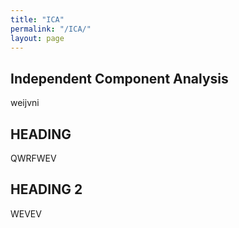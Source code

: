 ```yaml
---
title: "ICA"
permalink: "/ICA/"
layout: page
---
```


## Independent Component Analysis
weijvni

## HEADING
QWRFWEV

## HEADING 2
WEVEV
